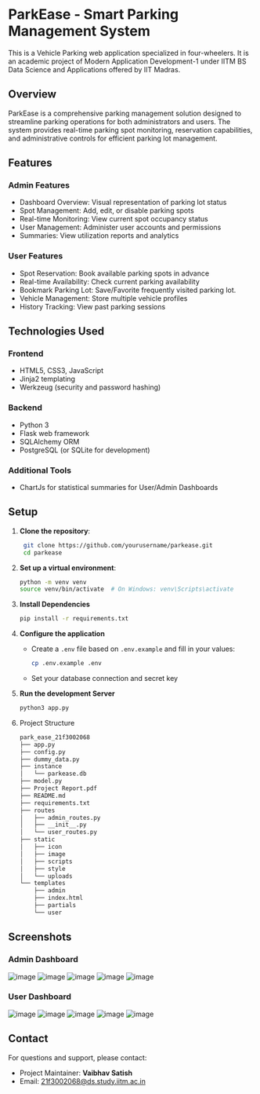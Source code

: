 # ParkEase - Smart Parking Management System
This is a Vehicle Parking web application specialized in four-wheelers. It is an academic project of Modern Application Development-1 under IITM BS Data Science and Applications offered by IIT Madras. 

## Overview
ParkEase is a comprehensive parking management solution designed to streamline parking operations for both administrators and users. The system provides real-time parking spot monitoring, reservation capabilities, and administrative controls for efficient parking lot management.

## Features
### Admin Features
- Dashboard Overview: Visual representation of parking lot status
- Spot Management: Add, edit, or disable parking spots
- Real-time Monitoring: View current spot occupancy status
- User Management: Administer user accounts and permissions
- Summaries: View utilization reports and analytics

### User Features
- Spot Reservation: Book available parking spots in advance
- Real-time Availability: Check current parking availability
- Bookmark Parking Lot: Save/Favorite frequently visited parking lot.
- Vehicle Management: Store multiple vehicle profiles
- History Tracking: View past parking sessions

## Technologies Used
### Frontend
- HTML5, CSS3, JavaScript
- Jinja2 templating
- Werkzeug (security and password hashing)

### Backend
- Python 3
- Flask web framework
- SQLAlchemy ORM
- PostgreSQL (or SQLite for development)

### Additional Tools
- ChartJs for statistical summaries for User/Admin Dashboards

## Setup
1. **Clone the repository**:  
   ```bash
    git clone https://github.com/yourusername/parkease.git
    cd parkease

2. **Set up a virtual environment**:
    ```bash
    python -m venv venv
    source venv/bin/activate  # On Windows: venv\Scripts\activate

3. **Install Dependencies**
   ```bash
   pip install -r requirements.txt

4. **Configure the application**
   - Create a `.env` file based on `.env.example` and fill in your values:
       ```bash
     cp .env.example .env
   - Set your database connection and secret key

5. **Run the development Server**
   ```bash
   python3 app.py

5. Project Structure
   ```bash
   park_ease_21f3002068
   ├── app.py
   ├── config.py
   ├── dummy_data.py
   ├── instance
   │   └── parkease.db
   ├── model.py
   ├── Project Report.pdf
   ├── README.md
   ├── requirements.txt
   ├── routes
   │   ├── admin_routes.py
   │   ├── __init__.py
   │   └── user_routes.py
   ├── static
   │   ├── icon
   │   ├── image
   │   ├── scripts
   │   ├── style
   │   └── uploads
   └── templates
       ├── admin
       ├── index.html
       ├── partials
       └── user


## Screenshots
### Admin Dashboard
![image](https://github.com/user-attachments/assets/d2df24e1-5d4a-483e-b8b9-f366148e3230)
![image](https://github.com/user-attachments/assets/03a74c75-f008-4d1a-a8ef-f965aa169cda)
![image](https://github.com/user-attachments/assets/33fb7a92-c51e-4c94-83e4-6c67bfa6d1e0)
![image](https://github.com/user-attachments/assets/54561816-74c5-4779-96b4-df70ace21678)
![image](https://github.com/user-attachments/assets/e14b3341-6fda-4587-b98a-87ed5f7b78f7)


### User Dashboard
![image](https://github.com/user-attachments/assets/4e661102-28ff-4666-85e9-852a22d67c73)
![image](https://github.com/user-attachments/assets/e646f5f0-b561-447a-a1e7-f9e717f5b0ca)
![image](https://github.com/user-attachments/assets/8f786e54-514b-4635-ab50-ee0129bdae68)
![image](https://github.com/user-attachments/assets/971284a1-3777-4ed2-8410-451f67618b3e)
![image](https://github.com/user-attachments/assets/dbe790cd-ebc1-467f-8f49-61e9be44c220)



## Contact
For questions and support, please contact:
- Project Maintainer: **Vaibhav Satish**
- Email: 21f3002068@ds.study.iitm.ac.in


